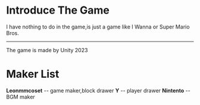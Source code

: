 # Introduce The Game

I have nothing to do in the game,is just a game like I Wanna or Super Mario Bros.

---

The game is made by Unity 2023

# Maker List

**Leonmmcoset** -- game maker,block drawer
**Y** -- player drawer
**Nintento** -- BGM maker
